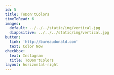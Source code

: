 ```yaml
---
id: 5
title: ToDon'tColors
timeToRead: 6
images:
  default: ../../../static/img/vertical.jpg
  diapositive: ../../../static/img/vertical.jpg
button:
  link: 'http://bureaudonald.com'
  text: Color Now
checkbox:
  text: Instagram
  title: ToDon'tColors
layout: horizontal-right
---
```


